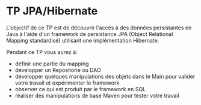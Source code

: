 # TP JPA/Hibernate

L'objectif de ce TP est de découvrir l'accès à des données persistantes en Java à l'aide d'un framework de persistance JPA (Object Relational Mapping standardisé) utilisant une implémentation Hibernate.

Pendant ce TP vous aurez à:
 - définir une partie du mapping
 - développer un Repositorie ou DAO
 - développer quelques manipulations des objets dans le Main pour valider votre travail et expérimenter le framework
 - observer ce qui est produit par le framework en SQL
 - réaliser des manipulations de base Maven pour tester votre travail
